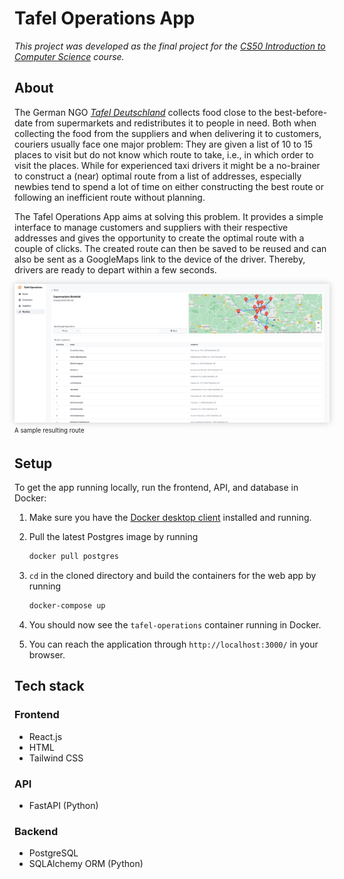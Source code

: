 # Tafel Operations App
*This project was developed as the final project for the [CS50 Introduction to Computer Science](https://cs50.harvard.edu/x/2023/) course.*
## About
The German NGO [*Tafel Deutschland*](https://www.tafel.de/) collects food close to the best-before-date from supermarkets and redistributes it to people in need. Both when collecting the food from the suppliers and when delivering it to customers, couriers usually face one major problem:
They are given a list of 10 to 15 places to visit but do not know which route to take, i.e., in which order to visit the places. While for experienced taxi drivers it might be a no-brainer to construct a (near) optimal route from a list of addresses, especially newbies tend to spend a lot of time on either constructing the best route or following an inefficient route without planning.

The Tafel Operations App aims at solving this problem. It provides a simple interface to manage customers and suppliers with their respective addresses and gives the opportunity to create the optimal route with a couple of clicks. The created route can then be saved to be reused and can also be sent as a GoogleMaps link to the device of the driver. Thereby, drivers are ready to depart within a few seconds.

<img src="docs/sample_route_detail.png" alt="Alt text" style="box-shadow: 0 0 10px #ccc;;">
<sub><sup>A sample resulting route</sup></sub>

## Setup
To get the app running locally, run the frontend, API, and database in Docker:

1. Make sure you have the [Docker desktop client](https://www.docker.com/products/docker-desktop/) installed and running. 

2. Pull the latest Postgres image by running
    ```sh
    docker pull postgres
    ```

3. `cd` in the cloned directory and build the containers for the web app by running
    ```sh
    docker-compose up
    ```

4. You should now see the `tafel-operations` container running in Docker.

5. You can reach the application through `http://localhost:3000/` in your browser.


## Tech stack
### Frontend
- React.js
- HTML
- Tailwind CSS

### API
- FastAPI (Python)

### Backend
- PostgreSQL
- SQLAlchemy ORM (Python)